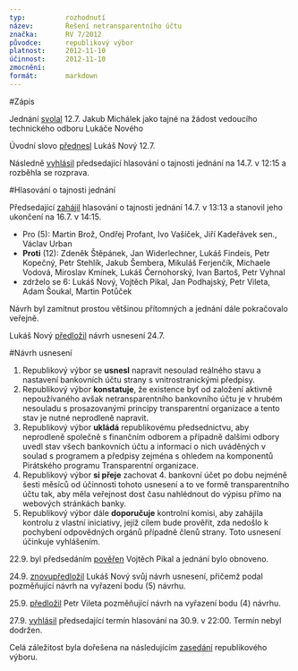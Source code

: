 ```yaml
---
typ:          rozhodnutí
název:        Řešení netransparentního účtu
značka:       RV 7/2012
původce:      republikový výbor
platnost:     2012-11-10
účinnost:     2012-11-10
zmocnění:     
formát:       markdown
---
```


#Zápis

Jednání [svolal](https://forum.pirati.cz/republikovy-vybor-f248/rv-7-2012-reseni-netransparentniho-uctu-t12392.html#p150071) 12.7. Jakub Michálek jako tajné na žádost vedoucího technického odboru Lukáče Nového

Úvodní slovo [přednesl](https://forum.pirati.cz/republikovy-vybor-f248/rv-7-2012-reseni-netransparentniho-uctu-t12392.html#p150075) Lukáš Nový 12.7.

Následně [vyhlásil](https://forum.pirati.cz/republikovy-vybor-f248/rv-7-2012-reseni-netransparentniho-uctu-t12392.html#p150078) předsedající hlasování o tajnosti jednání na 14.7. v 12:15 a rozběhla se rozprava.

#Hlasování o tajnosti jednání

Předsedající [zahájil](https://forum.pirati.cz/republikovy-vybor-f248/rv-7-2012-reseni-netransparentniho-uctu-t12392-20.html#p150551) hlasování o tajnosti jednání 14.7. v 13:13 a stanovil jeho ukončení na 16.7. v 14:15.

* Pro (5): Martin Brož, Ondřej Profant, Ivo Vašíček, Jiří Kadeřávek sen., Václav Urban
* **Proti** (12): Zdeněk Štěpánek, Jan Widerlechner, Lukáš Findeis, Petr Kopečný, Petr Stehlík, Jakub Šembera, Mikuláš Ferjenčík, Michaele Vodová, Miroslav Kmínek, Lukáš Černohorský, Ivan Bartoš, Petr Vyhnal
* zdrželo se 6: Lukáš Nový, Vojtěch Pikal, Jan Podhajský, Petr Vileta, Adam Šoukal, Martin Potůček

Návrh byl zamítnut prostou většinou přítomných a jednání dále pokračovalo veřejně.

Lukáš Nový [předložil](https://forum.pirati.cz/republikovy-vybor-f248/rv-7-2012-reseni-netransparentniho-uctu-t12392-70.html#p152685) návrh usnesení 24.7.

#Návrh usnesení

1. Republikový výbor se **usnesl** napravit nesoulad reálného stavu a nastavení bankovních účtu strany s vnitrostranickými předpisy.
2. Republikový výbor **konstatuje**, že existence byť od založení aktivně nepoužívaného avšak netransparentního bankovního účtu je v hrubém nesouladu s prosazovanými principy transparentní organizace a tento stav je nutné neprodleně napravit.
3. Republikový výbor **ukládá** republikovému předsednictvu, aby neprodleně společně s finančním odborem a případně dalšími odbory uvedl stav všech bankovních účtu a informací o nich uváděných v soulad s programem a předpisy zejména s ohledem na komponentů Pirátského programu Transparentní organizace.
4. Republikový výbor **si přeje** zachovat 4. bankovní účet po dobu nejméně šesti měsíců od účinnosti tohoto usnesení a to ve formě transparentního účtu tak, aby měla veřejnost dost času nahlédnout do výpisu přímo na webových stránkách banky.
5. Republikový výbor dále **doporučuje** kontrolní komisi, aby zahájila kontrolu z vlastní iniciativy, jejíž cílem bude prověřit, zda nedošlo k pochybení odpovědných orgánů případně členů strany.
Toto usnesení účinkuje vyhlášením.

22.9. byl předsedáním [pověřen](https://forum.pirati.cz/republikovy-vybor-f248/rv-7-2012-reseni-netransparentniho-uctu-t12392-90.html#p168395) Vojtěch Pikal a jednání bylo obnoveno.

24.9. [znovupředložil](https://forum.pirati.cz/republikovy-vybor-f248/rv-7-2012-reseni-netransparentniho-uctu-t12392-90.html#p168952) Lukáš Nový svůj návrh usnesení, přičemž podal pozměňující návrh na vyřazení bodu (5) návrhu.

25.9. [předložil](https://forum.pirati.cz/republikovy-vybor-f248/rv-7-2012-reseni-netransparentniho-uctu-t12392-90.html#p168969) Petr Vileta pozměňující návrh na vyřazení bodu (4) návrhu.

27.9. [vyhlásil](https://forum.pirati.cz/republikovy-vybor-f248/rv-7-2012-reseni-netransparentniho-uctu-t12392-90.html#p169400) předsedající termín hlasování na 30.9. v 22:00. Termín nebyl dodržen.

Celá záležitost byla dořešena na následujícím [zasedání](https://www.pirati.cz/rv/11_2012) republikového výboru.
